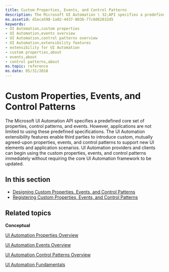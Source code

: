 ```yaml
---
title: Custom Properties, Events, and Control Patterns
description: The Microsoft UI Automation \ 32;API specifies a predefined core set of properties, control patterns, and events.
ms.assetid: d1eca598-1a02-4437-8036-77c8d62032d5
keywords:
- UI Automation,custom properties
- UI Automation,events overview
- UI Automation,control patterns overview
- UI Automation,extensibility features
- extensibility for UI Automation
- custom properties,about
- events,about
- control patterns,about
ms.topic: reference
ms.date: 05/31/2018
---
```


# Custom Properties, Events, and Control Patterns

The Microsoft UI Automation API specifies a predefined core set of properties, control patterns, and events. However, applications are not limited to using these predefined specifications. The UI Automation extensibility features enable third parties to introduce custom, mutually agreed-upon properties, events, and control patterns to support new UI elements and application scenarios. UI Automation providers and clients can begin using the custom properties, events, and control patterns immediately without requiring the core UI Automation framework to be updated.

## In this section

-   [Designing Custom Properties, Events, and Control Patterns](uiauto-designingcustompropseventpatterns.md)
-   [Registering Custom Properties, Events, and Control Patterns](uiauto-regcustompropseventpatterns.md)

## Related topics

<dl> <dt>

**Conceptual**
</dt> <dt>

[UI Automation Properties Overview](uiauto-propertiesoverview.md)
</dt> <dt>

[UI Automation Events Overview](uiauto-eventsoverview.md)
</dt> <dt>

[UI Automation Control Patterns Overview](uiauto-controlpatternsoverview.md)
</dt> <dt>

[UI Automation Fundamentals](entry-uiautocore-overview.md)
</dt> </dl>

 

 




